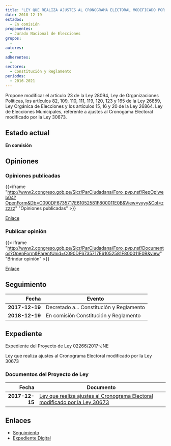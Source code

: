```yaml
---
title: "LEY QUE REALIZA AJUSTES AL CRONOGRAMA ELECTORAL MODIFICADO POR LA LEY 30673"
date: 2018-12-19
estados: 
  - En comisión
proponentes: 
  - Jurado Nacional de Elecciones
grupos: 
  - 
autores: 
  - 
adherentes: 
  - 
sectores: 
  - Constitución y Reglamento
periodos: 
  - 2016-2021
---
```


Propone modificar el artículo 23 de la Ley 28094, Ley de Organizaciones Políticas, los artículos 82, 109, 110, 111, 119, 120, 123 y 165 de la Ley 26859, Ley Orgánica de Elecciones y los artículos 15, 16 y 20 de la Ley 26864. Ley de Elecciones Municipales, referente a ajustes al Cronogama Electoral modificado por la Ley 30673.


## Estado actual

**En comisión**

## Opiniones

### Opiniones publicadas

{{<iframe "http://www2.congreso.gob.pe/Sicr/ParCiudadana/Foro_pvp.nsf/RepOpiweb04?OpenForm&Db=C090DF6735717E61052581F800011E0B&View=yyyy&Col=zzzzz" "Opiniones publicadas" >}}

[Enlace](http://www2.congreso.gob.pe/Sicr/ParCiudadana/Foro_pvp.nsf/RepOpiweb04?OpenForm&Db=C090DF6735717E61052581F800011E0B&View=yyyy&Col=zzzzz)
### Publicar opinión

{{< iframe "http://www2.congreso.gob.pe/Sicr/ParCiudadana/Foro_pvp.nsf/Documentos?OpenForm&ParentUnid=C090DF6735717E61052581F800011E0B&view" "Brindar opinión" >}}

[Enlace](http://www2.congreso.gob.pe/Sicr/ParCiudadana/Foro_pvp.nsf/Documentos?OpenForm&ParentUnid=C090DF6735717E61052581F800011E0B&view)

## Seguimiento

| Fecha | Evento |
|------:|--------|
| **2017-12-19** | Decretado a... Constitución y Reglamento|
| **2018-12-19** | En comisión Constitución y Reglamento|


## Expediente

Expediente del Proyecto de Ley 02266/2017-JNE

Ley que realiza ajustes al Cronograma Electoral modificado por la Ley 30673


### Documentos del Proyecto de Ley

| Fecha | Documento |
|------:|--------|
| **2017-12-15** | [Ley que realiza ajustes al Cronograma Electoral modificado por la Ley 30673](http://www.leyes.congreso.gob.pe/Documentos/2016_2021/Proyectos_de_Ley_y_de_Resoluciones_Legislativas/PL0226620171215.pdf) |

## Enlaces 

- [Seguimiento](http://www2.congreso.gob.pe/Sicr/TraDocEstProc/CLProLey2016.nsf/f7fff46988ca05b1052578e100829cc7/c379b8bd894e3985052581f70072d824?OpenDocument)
- [Expediente Digital](http://www2.congreso.gob.pe/Sicr/TraDocEstProc/CLProLey2016.nsf/f7fff46988ca05b1052578e100829cc7/c379b8bd894e3985052581f70072d824?OpenDocument&Click=05257FB7005EB655.eb71d0cf91d8294e05256cdf006b5706/$Body/0.1C6C)
